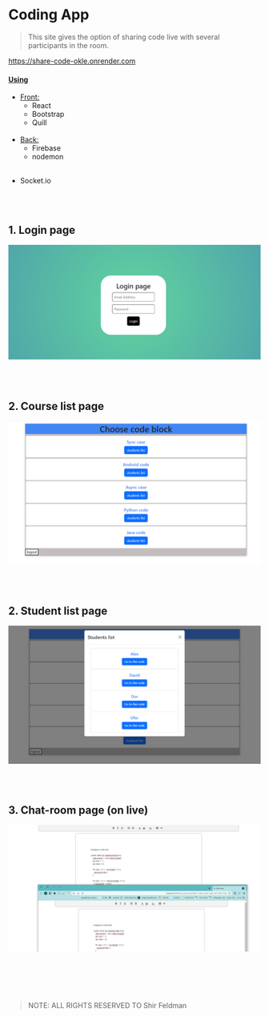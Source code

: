 # Coding App

> This site gives the option of sharing code live with several participants in the room.

https://share-code-okle.onrender.com

#### <ins>Using</ins>

- <ins>Front:</ins>
  - React
  - Bootstrap
  - Quill
    <br><br>
- <ins>Back:</ins>
  - Firebase
  - nodemon
    <br><br>

* Socket.io

<br><br>

## **1. Login page**

<img  src="./coding-app/pics/‏‏4.PNG" title="Login Page" />

<br><br>

## **2. Course list page**

<img  src="./coding-app/pics/2.PNG" title="Residents Page" />

<br><br>

## **2. Student list page**

<img  src="./coding-app/pics/3.PNG" title="Residents Page" />

<br><br>

## **3. Chat-room page (on live)**

<img  src="./coding-app/pics/1.PNG" title="Residents Page" />

<br><br><br><br>

> NOTE: ALL RIGHTS RESERVED TO Shir Feldman
